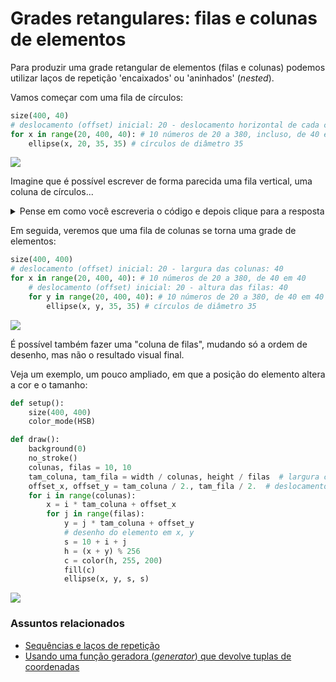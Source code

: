 # Grades retangulares: filas e colunas de elementos

Para produzir uma grade retangular de elementos (filas e colunas) podemos utilizar laços de repetição 'encaixados' ou 'aninhados' (*nested*).

Vamos começar com uma fila de círculos:

```python
size(400, 40)
# deslocamento (offset) inicial: 20 - deslocamento horizontal de cada círculo: 40 
for x in range(20, 400, 40): # 10 números de 20 a 380, incluso, de 40 em 40
    ellipse(x, 20, 35, 35) # círculos de diâmetro 35
```

![](assets/fila.png)

Imagine que é possível escrever de forma parecida uma fila vertical, uma coluna de círculos... 

<details>
  <summary>Pense em como você escreveria o código e depois clique para a resposta</summary>

<pre>
size(400, 400) 
# deslocamento (offset) inicial: 20 - deslocamente vertical de cada círculo: 40
for y in range(20, 400, 40): # 10 números de 20 a 380, incluso, de 40 em 40 
    ellipse(20, y, 35, 35) # círculos de diâmetro 35 
</pre>

</details>

Em seguida, veremos que uma fila de colunas se torna uma grade de elementos:

```python
size(400, 400)
# deslocamento (offset) inicial: 20 - largura das colunas: 40 
for x in range(20, 400, 40): # 10 números de 20 a 380, de 40 em 40
    # deslocamento (offset) inicial: 20 - altura das filas: 40  
    for y in range(20, 400, 40): # 10 números de 20 a 380, de 40 em 40
        ellipse(x, y, 35, 35) # círculos de diâmetro 35
```

![](assets/grade.png)

É possível também fazer uma "coluna de filas", mudando só a ordem de desenho, mas não o resultado visual final.

Veja um exemplo, um pouco ampliado, em que a posição do elemento altera a cor e o tamanho:

```python
def setup():  
    size(400, 400)
    color_mode(HSB)

def draw():
    background(0)
    no_stroke()
    colunas, filas = 10, 10    
    tam_coluna, tam_fila = width / colunas, height / filas  # largura coluna, altura fila
    offset_x, offset_y = tam_coluna / 2., tam_fila / 2.  # deslocamento de meio tamanho
    for i in range(colunas):
        x = i * tam_coluna + offset_x
        for j in range(filas):
            y = j * tam_coluna + offset_y
            # desenho do elemento em x, y
            s = 10 + i + j
            h = (x + y) % 256
            c = color(h, 255, 200)
            fill(c)
            ellipse(x, y, s, s)
```
![](https://github.com/villares/material-aulas/blob/master/Processing-Python/assets/sketch_2020_04_12b.png?raw=true)

### Assuntos relacionados

- [Sequências e laços de repetição](lacos_py.md)
- [Usando uma função geradora (*generator*) que devolve tuplas de coordenadas](grades2.md)


